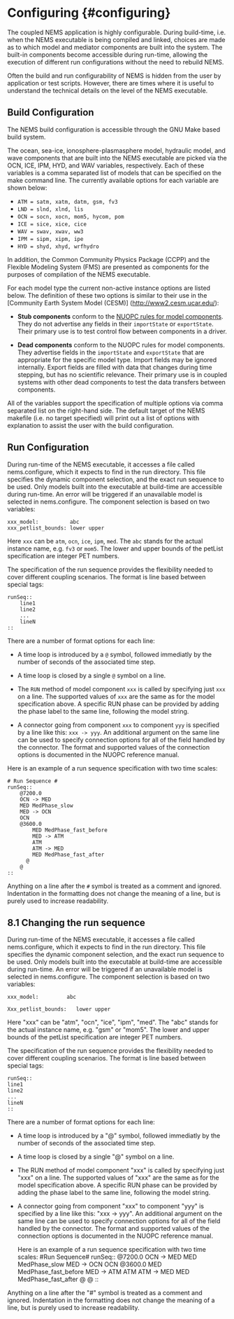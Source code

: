 Configuring {#configuring}
===========

The coupled NEMS application is highly configurable. During
build-time, i.e. when the NEMS executable is being compiled and
linked, choices are made as to which model and mediator components are
built into the system. The built-in components become accessible
during run-time, allowing the execution of different run
configurations without the need to rebuild NEMS.

Often the build and run configurability of NEMS is hidden from the
user by application or test scripts. However, there are times where it
is useful to understand the technical details on the level of the NEMS
executable.

Build Configuration
-------------------

The NEMS build configuration is accessible through the GNU Make based build system. 

The ocean, sea-ice, ionosphere-plasmasphere model, hydraulic model,
and wave components that are built into the NEMS executable are picked
via the OCN, ICE, IPM, HYD, and WAV variables, respectively. Each of
these variables is a comma separated list of models that can be
specified on the make command line. The currently available options
for each variable are shown below:

*  `ATM = satm, xatm, datm, gsm, fv3`
*  `LND = slnd, xlnd, lis`
*  `OCN = socn, xocn, mom5, hycom, pom`
*  `ICE = sice, xice, cice`
*  `WAV = swav, xwav, ww3`
*  `IPM = sipm, xipm, ipe`
*  `HYD = shyd, xhyd, wrfhydro`

In addition, the Common Community Physics Package (CCPP) and the
Flexible Modeling System (FMS) are presented as components for the
purposes of compilation of the NEMS executable.

For each model type the current non-active instance options are listed
below. The definition of these two options is similar to their use in
the 
[Community Earth System Model (CESM)] (http://www2.cesm.ucar.edu/):

+ **Stub components** conform to the
  [NUOPC rules for model components](https://earthsystemcog.org/projects/nuopc/compliance_testing).
  They do not advertise any fields in their `importState` or
  `exportState`. Their primary use is to test control flow between
  components in a driver.

+ **Dead components** conform to the NUOPC rules for model
components. They advertise fields in the `importState` and `exportState`
that are appropriate for the specific model type. Import fields may be
ignored internally. Export fields are filled with data that changes
during time stepping, but has no scientific relevance. Their primary
use is in coupled systems with other dead components to test the data
transfers between components.

All of the variables support the specification of multiple options via
comma separated list on the right-hand side. The default target of the
NEMS makefile (i.e. no target specified) will print out a list of
options with explanation to assist the user with the build
configuration.

Run Configuration
-----------------

During run-time of the NEMS executable, it accesses a file called
nems.configure, which it expects to find in the run directory. This
file specifies the dynamic component selection, and the exact run
sequence to be used. Only models built into the executable at
build-time are accessible during run-time. An error will be triggered
if an unavailable model is selected in nems.configure. The component
selection is based on two variables:

    xxx_model:          abc
    xxx_petlist_bounds: lower upper

Here `xxx` can be `atm`, `ocn`, `ice`, `ipm`, `med`. The `abc`
stands for the actual instance name, e.g. `fv3` or `mom5`. The
lower and upper bounds of the petList specification are integer PET
numbers.

The specification of the run sequence provides the flexibility needed
to cover different coupling scenarios. The format is line based
between special tags:

    runSeq::
        line1
        line2
        ...
        lineN
    ::

There are a number of format options for each line:

* A time loop is introduced by a `@` symbol, followed immediatly by
  the number of seconds of the associated time step.

* A time loop is closed by a single `@` symbol on a line.

* The `RUN` method of model component `xxx` is called by specifying
  just `xxx` on a line. The supported values of `xxx` are the same
  as for the model specification above. A specific RUN phase can be
  provided by adding the phase label to the same line, following the
  model string.

* A connector going from component `xxx` to component `yyy` is
  specified by a line like this: `xxx -> yyy`. An additional
  argument on the same line can be used to specify connection options
  for all of the field handled by the connector. The format and
  supported values of the connection options is documented in the
  NUOPC reference manual.

Here is an example of a run sequence specification with two time scales:

    # Run Sequence #
    runSeq::
        @7200.0
        OCN -> MED
        MED MedPhase_slow
        MED -> OCN
        OCN
        @3600.0
            MED MedPhase_fast_before
            MED -> ATM
            ATM
            ATM -> MED
            MED MedPhase_fast_after
          @
        @
    ::

Anything on a line after the `#` symbol is treated as a comment and
ignored. Indentation in the formatting does not change the meaning of
a line, but is purely used to increase readability.


8.1  Changing the run sequence
-------------------------------

During run-time of the NEMS executable, it accesses a file called nems.configure, which it expects to find in the run directory. This file specifies the dynamic component selection, and the exact run sequence to be used. Only models built into the executable at build-time are accessible during run-time. An error will be triggered if an unavailable model is selected in nems.configure. The component selection is based on two variables:

    xxx_model:     	   abc

    Xxx_petlist_bounds:   lower upper

Here "xxx" can be "atm", "ocn", "ice", "ipm", "med". The "abc" stands for the actual instance name, e.g. "gsm" or "mom5". The lower and upper bounds of the petList specification are integer PET numbers.

The specification of the run sequence provides the flexibility needed to cover different coupling scenarios. The format is line based between special tags:

    runSeq::
    line1
    line2
    ...
    lineN
    ::

There are a number of format options for each line:
* A time loop is introduced by a "@" symbol, followed immediatly by the number of seconds of the associated time step.
* A time loop is closed by a single "@" symbol on a line.
* The RUN method of model component "xxx" is called by specifying just "xxx" on a line. The supported values of "xxx" are the same as for the model specification above. A specific RUN phase can be provided by adding the phase label to the same line, following the model string.
* A connector going from component "xxx" to component "yyy" is specified by a line like this: "xxx -> yyy". An additional argument on the same line can be used to specify connection options for all of the field handled by the connector. The format and supported values of the connection options is documented in the NUOPC reference manual.


    Here is an example of a run sequence specification with two time scales:
    #Run Sequence#
    runSeq::
        @7200.0
            OCN -> MED
            MED MedPhase_slow
            MED -> OCN
            OCN
            @3600.0
            MED MedPhase_fast_before
            MED -> ATM
            ATM
            ATM -> MED
            MED MedPhase_fast_after
            @
        @
    ::

Anything on a line after the "#" symbol is treated as a comment and ignored. Indentation in the formatting does not change the meaning of a line, but is purely used to increase readability.

